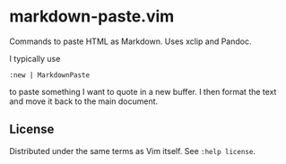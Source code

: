 # markdown-paste.vim

Commands to paste HTML as Markdown. Uses xclip and Pandoc.

I typically use

    :new | MarkdownPaste

to paste something I want to quote in a new buffer. I then format the text and
move it back to the main document.

## License

Distributed under the same terms as Vim itself. See `:help license`.
